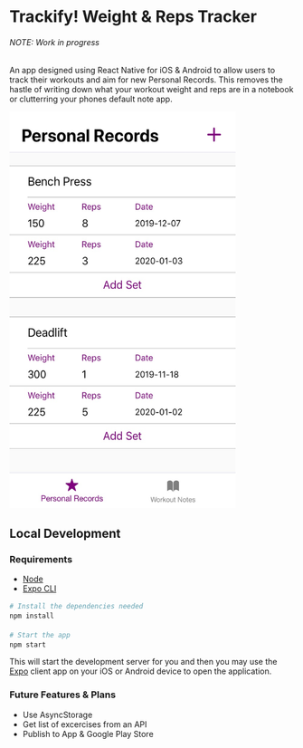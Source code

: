 # Trackify! Weight & Reps Tracker
###### NOTE: Work in progress

An app designed using React Native for iOS & Android to allow users to track their workouts and aim for new Personal Records.
This removes the hastle of writing down what your workout weight and reps are in a notebook or clutterring your phones default note app.

<p float="center">
<img src="images/pr_img.jpg" height=700 width=400>
</p>

## Local Development
### Requirements
 - [Node](https://nodejs.org/en/download/current/)
 - [Expo CLI](https://docs.expo.io/versions/latest/workflow/expo-cli/)

```sh
# Install the dependencies needed
npm install

# Start the app
npm start
```
This will start the development server for you and then you may use the [Expo](https://expo.io/) client app on your iOS or Android device to open the application.


### Future Features & Plans
- Use AsyncStorage
- Get list of excercises from an API
- Publish to App & Google Play Store
